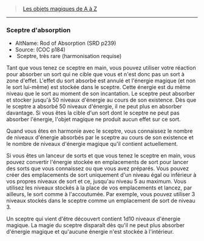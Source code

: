 ﻿> [Les objets magiques de A à Z](hd_magicitems_az_les_objets_magiques_de_a_a_z.md)

---

### Sceptre d'absorption

- AltName: Rod of Absorption (SRD p239)
- Source: (COC p184)
-  Sceptre, très rare (harmonisation requise)

Tant que vous tenez ce sceptre en main, vous pouvez utiliser votre réaction pour absorber un sort qui ne cible que vous et n'est donc pas un sort à zone d'effet. L'effet du sort absorbé est annulé et l'énergie magique (et non le sort lui-même) est stockée dans le sceptre. Cette énergie est du même niveau que le sort au moment de son incantation. Le sceptre peut absorber et stocker jusqu'à 50 niveaux d'énergie au cours de son existence. Dès que le sceptre a absorbé 50 niveaux d'énergie, il ne peut plus en absorber davantage. Si vous êtes la cible d'un sort dont le sceptre ne peut pas absorber l'énergie, l'objet magique ne produit aucun effet sur ce sort.

Quand vous êtes en harmonie avec le sceptre, vous connaissez le nombre de niveaux d'énergie absorbés par le sceptre au cours de son existence et le nombre de niveaux d'énergie magique qu'il contient actuellement.

Si vous êtes un lanceur de sorts et que vous tenez le sceptre en main, vous pouvez convertir l'énergie stockée en emplacements de sort pour lancer des sorts que vous connaissez ou que vous avez préparés. Vous pouvez créer des emplacements de sort uniquement d'un niveau égal ou inférieur à vos propres niveaux de sort et ce, jusqu'au niveau 5 au maximum. Vous utilisez les niveaux stockés à la place de vos emplacements et lancez, par ailleurs, le sort comme à l'accoutumée. Par exemple, vous pouvez utiliser 3 niveaux stockés dans le sceptre comme un emplacement de sort de niveau 3.

Un sceptre qui vient d'être découvert contient 1d10 niveaux d'énergie magique. La magie du sceptre disparaît dès qu'il ne peut plus absorber d'énergie magique et qu'aucune énergie n'est stockée à l'intérieur.

